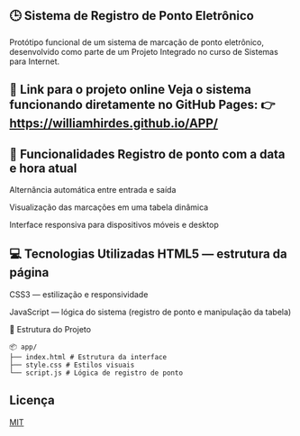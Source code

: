 ## 🕒 Sistema de Registro de Ponto Eletrônico

Protótipo funcional de um sistema de marcação de ponto eletrônico, desenvolvido como parte de um Projeto Integrado no curso de Sistemas para Internet.

## 🔗 Link para o projeto online Veja o sistema funcionando diretamente no GitHub Pages: 👉 https://williamhirdes.github.io/APP/

## 📌 Funcionalidades Registro de ponto com a data e hora atual

Alternância automática entre entrada e saída

Visualização das marcações em uma tabela dinâmica

Interface responsiva para dispositivos móveis e desktop

## 💻 Tecnologias Utilizadas HTML5 — estrutura da página

CSS3 — estilização e responsividade

JavaScript — lógica do sistema (registro de ponto e manipulação da tabela)

📁 Estrutura do Projeto 
```
📦 app/ 
├── index.html # Estrutura da interface 
├── style.css # Estilos visuais 
└── script.js # Lógica de registro de ponto
```


## Licença

[MIT](https://choosealicense.com/licenses/mit/)

